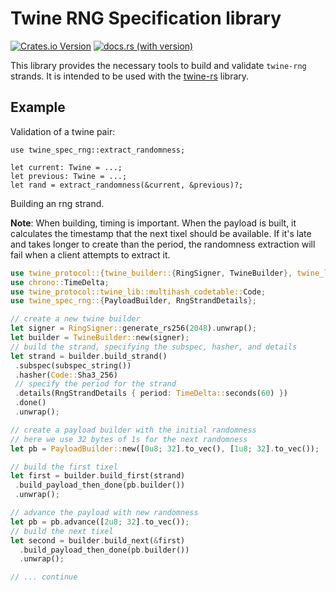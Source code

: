 # Twine RNG Specification library

[![Crates.io Version](https://img.shields.io/crates/v/twine_spec_rng)](https://crates.io/crates/twine_spec_rng)
[![docs.rs (with version)](https://img.shields.io/docsrs/twine_spec_rng/latest)](https://docs.rs/twine_protocol/latest/twine_spec_rng/)

This library provides the necessary tools to build and validate
`twine-rng` strands. It is intended to be used with the
[twine-rs](https://github.com/twine-protocol/twine-rs) library.

## Example

Validation of a twine pair:

```rs,ignore
use twine_spec_rng::extract_randomness;

let current: Twine = ...;
let previous: Twine = ...;
let rand = extract_randomness(&current, &previous)?;
```

Building an rng strand.

**Note**: When building, timing is important. When the payload
is built, it calculates the timestamp that the next tixel should
be available. If it's late and takes longer to create than the period,
the randomness extraction will fail when a client attempts to extract
it.

```rs
use twine_protocol::{twine_builder::{RingSigner, TwineBuilder}, twine_lib::crypto::PublicKey};
use chrono::TimeDelta;
use twine_protocol::twine_lib::multihash_codetable::Code;
use twine_spec_rng::{PayloadBuilder, RngStrandDetails};

// create a new twine builder
let signer = RingSigner::generate_rs256(2048).unwrap();
let builder = TwineBuilder::new(signer);
// build the strand, specifying the subspec, hasher, and details
let strand = builder.build_strand()
 .subspec(subspec_string())
 .hasher(Code::Sha3_256)
 // specify the period for the strand
 .details(RngStrandDetails { period: TimeDelta::seconds(60) })
 .done()
 .unwrap();

// create a payload builder with the initial randomness
// here we use 32 bytes of 1s for the next randomness
let pb = PayloadBuilder::new([0u8; 32].to_vec(), [1u8; 32].to_vec());

// build the first tixel
let first = builder.build_first(strand)
 .build_payload_then_done(pb.builder())
 .unwrap();

// advance the payload with new randomness
let pb = pb.advance([2u8; 32].to_vec());
// build the next tixel
let second = builder.build_next(&first)
  .build_payload_then_done(pb.builder())
  .unwrap();

// ... continue
```